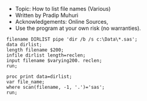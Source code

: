 
* Topic: How to list file names (Various) 
* Written by Pradip Muhuri
* Acknowledgements: Online Sources, 
* Use the program at your own risk (no warranties).

```sas
filename DIRLIST pipe 'dir /b /s c:\Data\*.sas';
data dirlist;
length filename $200;
infile dirlist length=reclen;
input filename $varying200. reclen;
run;

proc print data=dirlist; 
var file_name;
where scan(filename, -1, '.')='sas';
run;
```
